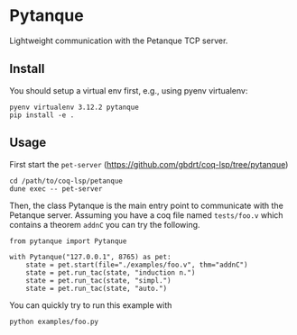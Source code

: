 # Pytanque

Lightweight communication with the Petanque TCP server.

## Install

You should setup a virtual env first, e.g., using pyenv virtualenv:

```
pyenv virtualenv 3.12.2 pytanque
pip install -e .
```

## Usage


First start the `pet-server` (https://github.com/gbdrt/coq-lsp/tree/pytanque)
```
cd /path/to/coq-lsp/petanque
dune exec -- pet-server
```

Then, the class Pytanque is the main entry point to communicate with the Petanque server.
Assuming you have a coq file named `tests/foo.v` which contains a theorem `addnC` you can try the following.

```
from pytanque import Pytanque

with Pytanque("127.0.0.1", 8765) as pet:
    state = pet.start(file="./examples/foo.v", thm="addnC")
    state = pet.run_tac(state, "induction n.")
    state = pet.run_tac(state, "simpl.")
    state = pet.run_tac(state, "auto.")
```

You can quickly try to run this example with

```
python examples/foo.py
```